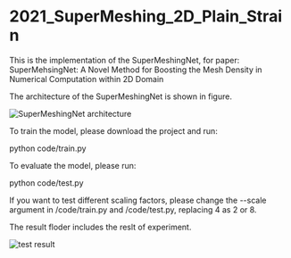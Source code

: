 # 2021_SuperMeshing_2D_Plain_Strain

This is the implementation of the SuperMeshingNet, for paper: SuperMehsingNet: A Novel Method for Boosting the Mesh Density in Numerical Computation within 2D Domain

The architecture of the SuperMeshingNet is shown in figure.

![SuperMeshingNet architecture](https://i.loli.net/2021/03/11/6d1YlxkwDayTrJI.png)

To train the model, please download the project and run:

python code/train.py

To evaluate the model, please run:

python code/test.py

If you want to test different scaling factors, please change the --scale argument in /code/train.py and /code/test.py, replacing 4 as 2 or 8.

The result floder includes the reslt of experiment.

![test result](https://i.loli.net/2021/03/11/jiGbY2h4qO5NtK7.png)

